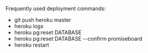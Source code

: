 Frequently used deployment commands:

- git push heroku master
- heroku logs
- heroku pg:reset DATABASE
- heroku pg:reset DATABASE --confirm promiseboard
- heroku restart
